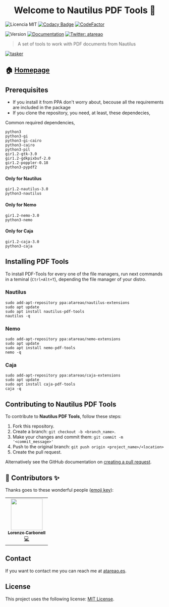 <h1 align="center">Welcome to Nautilus PDF Tools 👋</h1>

![Licencia MIT](https://img.shields.io/badge/Licencia-MIT-green)
[![Codacy Badge](https://api.codacy.com/project/badge/Grade/e8b6f27e6b404f05b379c7690c140a3c)](https://www.codacy.com/manual/atareao/nautilus-pdf-tools?utm_source=github.com&amp;utm_medium=referral&amp;utm_content=atareao/nautilus-pdf-tools&amp;utm_campaign=Badge_Grade)
[![CodeFactor](https://www.codefactor.io/repository/github/atareao/nautilus-pdf-tools/badge/master)](https://www.codefactor.io/repository/github/atareao/nautilus-pdf-tools/overview/master)

![Version](https://img.shields.io/badge/version-1.2.0-blue.svg?cacheSeconds=2592000)
[![Documentation](https://img.shields.io/badge/documentation-yes-brightgreen.svg)](https://www.atareao.es/aplicacion/pdf-tools-o-modificar-pdf-en-linux/)
[![Twitter: atareao](https://img.shields.io/twitter/follow/atareao.svg?style=social)](https://twitter.com/atareao)


> A set of tools to work with PDF documents from Nautilus

[![tasker](./data/icons/tasker.svg)](https://www.atareao.es/aplicacion/tasker/)

## 🏠 [Homepage](https://github.com/atareao/nautilus-pdf-tools)

## Prerequisites

* If you install it from PPA don't worry about, becouse all the requirements are included in the package
* If you clone the repository, you need, at least, these dependecies,

Common required dependencies,

```
python3
python3-gi
python3-gi-cairo
python3-cairo
python3-pil
gir1.2-gtk-3.0
gir1.2-gdkpixbuf-2.0
gir1.2-poppler-0.18
python3-pypdf2
```

#### Only for Nautilus

```
gir1.2-nautilus-3.0
python3-nautilus
```

#### Only for Nemo

```
gir1.2-nemo-3.0
python3-nemo
```

#### Only for Caja

```
gir1.2-caja-3.0
python3-caja
```
## Installing PDF Tools

To install PDF-Tools for every one of the file managers, run next commands
in a teminal (`Ctrl+Alt+T`), depending the file manager of your distro.

### Nautilus

```
sudo add-apt-repository ppa:atareao/nautilus-extensions
sudo apt update
sudo apt install nautilus-pdf-tools
nautilus -q
```

### Nemo

```
sudo add-apt-repository ppa:atareao/nemo-extensions
sudo apt update
sudo apt install nemo-pdf-tools
nemo -q
```

### Caja

```
sudo add-apt-repository ppa:atareao/caja-extensions
sudo apt update
sudo apt install caja-pdf-tools
caja -q
```

## Contributing to Nautilus PDF Tools

To contribute to **Nautilus PDF Tools**, follow these steps:

1. Fork this repository.
2. Create a branch: `git checkout -b <branch_name>`.
3. Make your changes and commit them: `git commit -m '<commit_message>'`
4. Push to the original branch: `git push origin <project_name>/<location>`
5. Create the pull request.

Alternatively see the GitHub documentation on [creating a pull request](https://help.github.com/en/github/collaborating-with-issues-and-pull-requests/creating-a-pull-request).

## 👤 Contributors ✨

Thanks goes to these wonderful people ([emoji key](https://allcontributors.org/docs/en/emoji-key)):

<table>
  <tr>
    <td align="center"><a href="https://www.atareao.es"><img src="https://avatars3.githubusercontent.com/u/298055?v=4" width="100px;" alt=""/><br /><sub><b>Lorenzo Carbonell</b></sub></a><br /><a href="https://github.com/atareao/nautilus-pdf-tools/commits?author=atareao" title="Code">💻</a></td>
  </tr>
</table>

## Contact

If you want to contact me you can reach me at [atareao.es](https://www.atareao.es).

## License

This project uses the following license: [MIT License](https://choosealicense.com/licenses/mit/).
